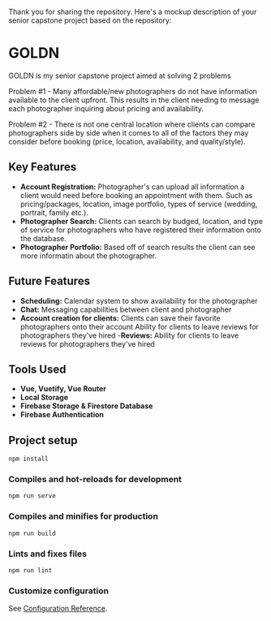 Thank you for sharing the repository. Here's a mockup description of your senior capstone project based on the repository:

# GOLDN

GOLDN is my senior capstone project aimed at solving 2 problems 

Problem #1 - Many affordable/new photographers do not have information available to the client upfront. This results in the client needing to message each photographer inquiring about pricing and availability.

Problem #2 - There is not one central location where clients can compare photographers side by side when it comes to all of the factors they may consider before booking (price, location, availability, and quality/style).


## Key Features

- **Account Registration:** Photographer's can upload all information a client would need before booking an appointment with them. Such as pricing/packages, location, image portfolio, types of service (wedding, portrait, family etc.).
- **Photographer Search:** Clients can search by budged, location, and type of service for photographers who have registered their information onto the database.  
- **Photographer Portfolio:** Based off of search results the client can see more informatin about the photographer. 

## Future Features

- **Scheduling:** Calendar system to show availability for the photographer
- **Chat:** Messaging capabilities between client and photographer
- **Account creation for clients:** Clients can save their favorite photographers onto their account Ability for clients to leave reviews for photographers they've hired
-**Reviews:** Ability for clients to leave reviews for photographers they've hired

## Tools Used
- **Vue, Vuetify, Vue Router**
- **Local Storage**
- **Firebase Storage & Firestore Database**
- **Firebase Authentication**


## Project setup

```
npm install
```

### Compiles and hot-reloads for development

```
npm run serve
```

### Compiles and minifies for production

```
npm run build
```

### Lints and fixes files

```
npm run lint
```

### Customize configuration

See [Configuration Reference](https://cli.vuejs.org/config/).

